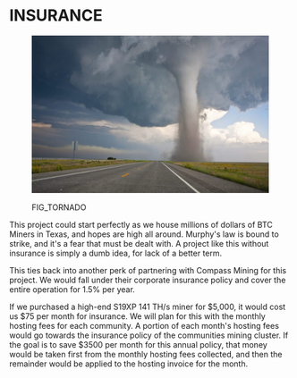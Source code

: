 # INSURANCE

<figure><img src="../../../.gitbook/assets/image (1).png" alt=""><figcaption><p>FIG_TORNADO</p></figcaption></figure>

This project could start perfectly as we house millions of dollars of BTC Miners in Texas, and hopes are high all around. Murphy's law is bound to strike, and it's a fear that must be dealt with. A project like this without insurance is simply a dumb idea, for lack of a better term.&#x20;

This ties back into another perk of partnering with Compass Mining for this project. We would fall under their corporate insurance policy and cover the entire operation for 1.5% per year.&#x20;

If we purchased a high-end S19XP 141 TH/s miner for $5,000, it would cost us $75 per month for insurance. We will plan for this with the monthly hosting fees for each community. A portion of each month's hosting fees would go towards the insurance policy of the communities mining cluster. If the goal is to save $3500 per month for this annual policy, that money would be taken first from the monthly hosting fees collected, and then the remainder would be applied to the hosting invoice for the month.&#x20;
